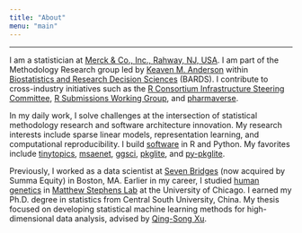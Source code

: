 ```yaml
---
title: "About"
menu: "main"
---
```


*  *  *  *

I am a statistician at [Merck & Co., Inc., Rahway, NJ, USA](https://www.merck.com/).
I am part of the Methodology Research group led by
[Keaven M. Anderson](https://keaven.github.io/) within
[Biostatistics and Research Decision Sciences](https://jobs.merck.com/bards)
(BARDS).
I contribute to cross-industry initiatives such as the
[R Consortium Infrastructure Steering Committee](https://r-consortium.org/about/governance.html),
[R Submissions Working Group](https://rconsortium.github.io/submissions-wg/),
and [pharmaverse](https://pharmaverse.org/).

In my daily work, I solve challenges at the intersection of
statistical methodology research and software architecture innovation.
My research interests include sparse linear models,
representation learning, and computational reproducibility.
I build [software](https://nanx.me/software/) in R and Python.
My favorites include
[tinytopics](https://nanx.me/tinytopics/),
[msaenet](https://nanx.me/msaenet/),
[ggsci](https://nanx.me/ggsci/),
[pkglite](https://merck.github.io/pkglite/), and
[py-pkglite](https://pharmaverse.github.io/py-pkglite/).

Previously, I worked as a data scientist at
[Seven Bridges](https://www.sevenbridges.com/)
(now acquired by Summa Equity) in Boston, MA.
Earlier in my career, I studied [human genetics](https://genes.uchicago.edu/) in
[Matthew Stephens Lab](https://stephenslab.uchicago.edu/)
at the University of Chicago.
I earned my Ph.D. degree in statistics from Central South University, China.
My thesis focused on developing statistical machine learning methods for
high-dimensional data analysis, advised by
[Qing-Song Xu](https://scholar.google.com/citations?user=b98MXiYAAAAJ&hl=en).

<style>
.content .markdown {
  font-size: 1.0625rem;
  font-feature-settings: normal;
  font-variation-settings: "opsz" var(--inter-opsz-17-400);
  letter-spacing: var(--inter-ls-17-400);
}
</style>
